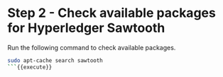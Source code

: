 # Step 2 - Check available packages for Hyperledger Sawtooth

Run the following command to check available packages.

```bash
sudo apt-cache search sawtooth
```{{execute}}